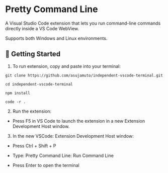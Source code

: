 # Pretty Command Line

A Visual Studio Code extension that lets you run command-line commands directly inside a VS Code WebView.

Supports both Windows and Linux environments.

## 🚀 Getting Started

1. To run extension, copy and paste into your terminal:

```
git clone https://github.com/asujamuto/independent-vscode-terminal.git 

cd independent-vscode-terminal

npm install

code -r .
```

2. Run the extension:

- Press F5 in VS Code to launch the extension in a new Extension Development Host window.

3. In the new VSCode: Extension Development Host window:

- Press Ctrl + Shift + P

- Type: Pretty Command Line: Run Command Line

- Press Enter to open the terminal
